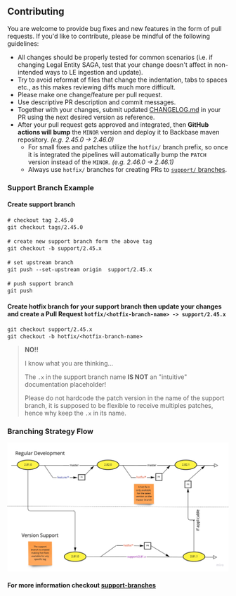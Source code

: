 ## Contributing

You are welcome to provide bug fixes and new features in the form of pull requests. If you'd like to contribute, please be mindful of the following guidelines:

- All changes should be properly tested for common scenarios (i.e. if changing Legal Entity SAGA, test that your change doesn't affect in non-intended ways to LE ingestion and update).
- Try to avoid reformat of files that change the indentation, tabs to spaces etc., as this makes reviewing diffs much more difficult.
- Please make one change/feature per pull request.
- Use descriptive PR description and commit messages.
- Together with your changes, submit updated [CHANGELOG.md](CHANGELOG.md) in your PR using the next desired version as reference.
- After your pull request gets approved and integrated, then **GitHub actions will bump** the `MINOR` version and deploy it to Backbase maven repository. *(e.g. 2.45.0 -> 2.46.0)*
    * For small fixes and patches utilize the `hotfix/` branch prefix, so once it is integrated the pipelines will automatically bump the `PATCH` version instead of the `MINOR`. *(e.g. 2.46.0 -> 2.46.1)*
    * Always use `hotfix/` branches for creating PRs to [`support/` branches](https://gitversion.net/docs/learn/branching-strategies/gitflow/examples#support-branches).
### Support Branch Example
#### Create support branch
```shell
# checkout tag 2.45.0
git checkout tags/2.45.0

# create new support branch form the above tag
git checkout -b support/2.45.x

# set upstream branch
git push --set-upstream origin  support/2.45.x

# push support branch
git push
```

#### Create hotfix branch for your support branch then update your changes and create a Pull Request `hotfix/<hotfix-branch-name> -> support/2.45.x`

```shell
git checkout support/2.45.x
git checkout -b hotfix/<hotfix-branch-name>
```
> **NO!!**
>
> I know what you are thinking...
>
> The `.x` in the support branch name **IS NOT** an "intuitive" documentation placeholder!
>
> Please do not hardcode the patch version in the name of the support branch, it is supposed to be flexible to receive multiples patches, hence why keep the `.x` in its name.

### Branching Strategy Flow
![Branching Strategy](docs/branching_strategy.jpg)

#### For more information checkout [support-branches](https://gitversion.net/docs/learn/branching-strategies/gitflow/examples#support-branches)

